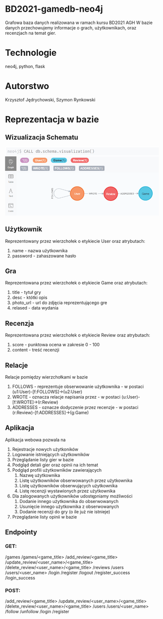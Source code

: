 # BD2021-gamedb-neo4j
Grafowa baza danych realizowana w ramach kursu BD2021 AGH
W bazie danych przechowujemy informacje o grach, użytkownikach, oraz recenzjach na temat gier.

# Technologie
neo4j, python, flask

# Autorstwo
Krzysztof Jędrychowski,
Szymon Rynkowski

# Reprezentacja w bazie
## Wizualizacja Schematu
![Wizualizacja Schematu](/Images/BDschema_vizualization.PNG)

## Użytkownik
Reprezentowany przez wierzchołek o etykiecie User oraz atrybutach:
1. name - nazwa użytkownika
2. password - zahaszowane hasło

## Gra 
Reprezentowana przez wierzchołek o etykiecie Game oraz atrybutach:
1. title - tytuł gry
2. desc - któtki opis
4. photo_url - url do zdjęcia reprezentującego gre
5. relased - data wydania

## Recenzja
Reprezentowana przez wierzchołek o etykiecie Review oraz atrybutach:
1. score - punktowa ocena w zakresie 0 - 100
2. content - treść recenzji

## Relacje
Relacje pomiędzy wierzchołkami w bazie
1. FOLLOWS - reprezentuje obserwowanie użytkownika - w postaci (u1:User)-[f:FOLLOWS]->(u2:User)
2. WROTE - oznacza relacje napisania przez -  w postaci (u:User)-[f:WROTE]->(r:Review)
3. ADDRESSES - oznacze dodyczenie przez recenzje - w postaci (r:Review)-[f:ADDRESSES]->(g:Game)


## Aplikacja
Aplikacja webowa pozwala na
1. Rejestracje nowych użytkoników
2. Logowanie istniejących użytkowników
3. Przeglądanie listy gier w bazie
4. Podgląd detali gier oraz opinii na ich temat
5. Podgląd profili użytkowników zawierających
    1. Nazwę użytkownika
    2. Listę użytkowników obserwowanych przez użytkownika
    3. Listę użytkowników obserwujących użytkownika
    4. Listę recenzji wystawionych przez użytkownika
6. Dla zalogowanych użytkowników udostępniamy możliwości
    1. Dodanie innego użytkownika do obserwowanych
    2. Usunięcie innego użytkownika z obserwowanych
    3. Dodanie recenzji do gry (o ile już nie istnieje)
7. Przeglądanie listy opinii w bazie


## Endpointy
### GET:
/games
/games/<game_title>
/add_review/<game_title>
/update_review/<user_name>/<game_title>
/delete_review/<user_name>/<game_title>
/reviews
/users
/users/<user_name>
/login
/register
/logout
/register_success
/login_success

### POST:
/add_review/<game_title>
/update_review/<user_name>/<game_title>
/delete_review/<user_name>/<game_title>
/users
/users/<user_name>
/follow
/unfollow
/login
/register

